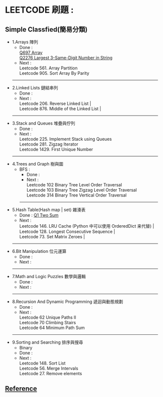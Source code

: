 # LEETCODE 刷題 :

## Simple Classfied(簡易分類)

- 1.Arrays 陣列
  - Done : <br/>
  [Q697 Array]("1_Array/Q697_Array.py") <br/>
  [Q2276 Largest 3-Same-Digit Number in String](1_Arrays/Q2264_Largest3_SameDigitNumberinString.py) <br/>
  - Next : <br/>
  Leetcode 561. Array Partition <br/>
  Leetcode 905. Sort Array By Parity <br/>
  <hr/>
- 2.Linked Lists 鏈結串列
  - Done :
  - Next : <br/>
  Leetcode 206. Reverse Linked List | <br/>
  Leetcode 876. Middle of the Linked List | <br/>
  <hr/>
- 3.Stack and Queues 堆疊與佇列
  - Done :
  - Next : <br/>
  Leetcode 225. Implement Stack using Queues <br/>
  Leetcode 281. Zigzag Iterator <br/>
  Leetcode 1429. First Unique Number <br/>
  <hr/>
- 4.Trees and Graph 樹與圖
  - BFS :
    - Done :
    - Next : <br/>
    Leetcode 102 Binary Tree Level Order Traversal <br/>
    Leetcode 103 Binary Tree Zigzag Level Order Traversal <br/>
    Leetcode 314 Binary Tree Vertical Order Traversal <br/>
    <hr/>
- 5.Hash Table(Hash map | set) 雜湊表
  - Done : [Q1 Two Sum](HashMap/Q1_TwoSum.py) <br/>
  - Next : <br/>
  Leetcode 146. LRU Cache (Python 中可以使用 OrderedDict 来代替) | <br/>
  Leetcode 128. Longest Consecutive Sequence | <br/>
  Leetcode 73. Set Matrix Zeroes | <br/>
  <hr/>
- 6.Bit Manipulation 位元運算
  - Done :
  - Next :
  <hr/>
- 7.Math and Logic Puzzles 數學與邏輯
  - Done :
  - Next :
  <hr/>
- 8.Recursion And Dynamic Programming 遞迴與動態規劃
  - Done :
  - Next : <br/>
  Leetcode 62 Unique Paths II <br/>
  Leetcode 70 Climbing Stairs <br/>
  Leetcode 64 Minimum Path Sum <br/>
  <hr/>
- 9.Sorting and Searching 排序與搜尋
  - Binary
  - Done :
  - Next : <br/>
    Leetcode 148. Sort List <br/>
    Leetcode 56. Merge Intervals <br/>
    Leetcode 27. Remove elements

## [Reference](https://zhuanlan.zhihu.com/p/349940945)
